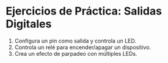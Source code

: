 # Ejercicios de Práctica: Salidas Digitales

1. Configura un pin como salida y controla un LED.
2. Controla un relé para encender/apagar un dispositivo.
3. Crea un efecto de parpadeo con múltiples LEDs.
